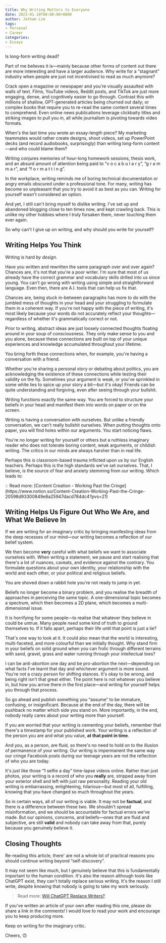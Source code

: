 ```yaml
---
title: Why Writing Matters to Everyone
date: 2023-01-18T08:00:00+0800
author: Jotham Lim
tags:
- Personal
- Career
categories:
- Essays
---
```


Is long-form writing dead?

Part of me believes it is—mainly because other forms of content out there are more interesting and have a larger audience. Why write for a “stagnant” industry when people are just not incentivised to read as much anymore?

Crack open a magazine or newspaper and you're visually assaulted with walls of text. Films, YouTube videos, Reddit posts, and TikTok are just more engaging, dense, and cognitively easier to go through. Contrast this with millions of shallow, GPT-generated articles being churned out daily; or complex books that require you to re-read the same content several times to comprehend. Even online news publications leverage clickbaity titles and striking images to pull you in, all while journalism is pivoting towards video formats.

When's the last time you wrote an essay-length piece? My marketing teammates would rather create designs, shoot videos, set up PowerPoint decks (and record audiobooks, surprisingly) than writing long-form content—and who could blame them?

Writing conjures memories of hour-long homework sessions, thesis work, and an absurd amount of attention being paid to “v o c a b u l a r y”, “g r a m m a r”, and “f o r m a t t i n g”.

In the workplace, writing reminds me of boring technical documentation or angry emails obscured under a professional tone. For many, writing has become so unpleasant that you try to avoid it as best as you can. Writing for yourself wasn't considered an option.

And yet, I still can't bring myself to dislike writing. I've set up and abandoned blogging close to ten times now, and kept crawling back. This is unlike my other hobbies where I truly forsaken them, never touching them ever again.

So why can't I give up on writing, and why should you write for yourself?

## Writing Helps You Think

Writing is hard _by design_.

Have you written and rewritten the same paragraph over and over again? Chances are, it's not that you're a poor writer. I'm sure that most of us already have the correct grammar and vocabulary skills drilled into us since young. You can't go wrong with writing using simple and straightforward language. Even then, there are A.I. tools that can help us fix that.

Chances are, being stuck in-between paragraphs has more to do with the jumbled mess of thoughts in your head and your struggling to formulate them in a coherent way. If you're not happy with the piece of writing, it's most likely because your words do not accurately reflect your thoughts—regardless of whether it's grammatically correct or not.

Prior to writing, abstract ideas are just loosely connected thoughts floating around in your soup of consciousness. They only make sense to you and you alone, because these connections are built on top of your unique experiences and knowledge accumulated throughout your lifetime.

You bring forth these connections when, for example, you're having a conversation with a friend.

Whether you're sharing a personal story or debating about politics, you are acknowledging the existence of these connections while testing their validity on the fly. Sometimes your argument is weak, or you've sprinkled in some white lies to spice up your story a bit—but it's okay! Friends can be quite understanding and forgiving, even after seeing through your bullshit.

Writing functions exactly the same way. You are forced to structure your beliefs in your head and manifest them into words on paper or on the screen.

Writing is having a conversation with ourselves. But unlike a friendly conversation, we can't really bullshit ourselves. When putting thoughts onto paper, you will find holes within our arguments. You start noticing flaws.

You're no longer writing for yourself or others but a ruthless imaginary reader who does not tolerate boring content, weak arguments, or childish writing. The critics in our minds are always harsher than in real life.

Perhaps this is classroom-based trauma inflicted upon us by our English teachers. Perhaps this is the high standards we've set ourselves. That, I believe, is the source of fear and anxiety stemming from our writing. Which leads to:

<aside> 💡 Read more: [Content Creation - Working Past the Cringe](https://www.notion.so/Content-Creation-Working-Past-the-Cringe-20598d93300849e8a25947dacd784dc4?pvs=21)

</aside>

## Writing Helps Us Figure Out Who We Are, and What We Believe In

If we are writing for an imaginary critic by bringing manifesting ideas from the deep recesses of our mind—our writing becomes a reflection of our belief system.

We then become **very** careful with what beliefs we want to associate ourselves with. When writing a statement, we pause and start realising that there's a lot of nuances, caveats, and evidence against the contrary. You formulate questions about your own identity, your relationship with the world and each other, or your political and religious beliefs.

You are shoved down a rabbit hole you're not ready to jump in yet.

Beliefs no longer become a binary problem, and you realise the breadth of approaches in perceiving the same topic. A one-dimensional topic becomes a spectrum, which then becomes a 2D plane, which becomes a multi-dimensional issue.

It is horrifying for some people—to realise that whatever they believe in could be untrue. Many people _need_ some kind of truth to ground themselves to. If it falls apart, perhaps their life until that point is just a lie?

That's one way to look at it. It could also mean that the world is interesting, multi-faceted, and more colourful than we initially thought. Why stand firm in your beliefs on solid ground when you can frolic through different terrains with sand, gravel, grass and water running through your intellectual toes?

I can be anti-abortion one day and be pro-abortion the next—depending on what facts I've learnt that day and whichever argument is more sound. You're not a crazy person for shifting stances. It's okay to be wrong, and being right isn't that great either. The point here is not whatever you believe in, but how you arrive there in the first place—and writing for yourself helps you through that process.

So go ahead and publish something you “assume” to be immature, confusing, or insignificant. Because at the end of the day, there will be pushback no matter which side you stand on. More importantly, in the end, nobody really cares about your writing more than yourself.

If you are worried that your writing is cementing your beliefs, remember that there's a timestamp for your published work. Your writing is a reflection of the person you are and what you value, **at that point in time**.

And you, as a person, are fluid, so there's no need to hold on to the illusion of permanence of your writing. Our writing is impermanent the same way our cringe Facebook posts during our teenage years are not the reflection of who you are today.

It's just like those “1 selfie a day” time-lapse videos online. Rather than just photos, your writing is a record of who you **really** are, stripped away from your exterior shell and left with just raw personality. Reading your old writing is embarrassing, enlightening, hilarious—but most of all, fulfilling, knowing that you have changed so much throughout the years.

So in certain ways, all of our writing is viable. It may not be **factual**, and there is a difference between these two. We shouldn't spread misinformation, and we should be accountable for factual errors we've made. But our opinions, concerns, and beliefs—ones that are fluid and subjective, are still **valid** and nobody can take away from that, purely because you genuinely believe it.

## Closing Thoughts

Re-reading this article, there' are not a whole lot of practical reasons you should continue writing beyond “self-discovery”.

It may not seem like much, but I genuinely believe that this is fundamentally important to the human condition. It's also the reason although tools like ChatGPT exist, they can't totally replace serious writing. It's the reason I still write, despite knowing that nobody is going to take my work seriously.

> Read more: [Will ChatGPT Replace Writers?](https://www.notion.so/Will-ChatGPT-Replace-Writers-24dd9eebc3bf4fe7a66cfc2e6c4b1ea3?pvs=21)

If you've written an article of your own after reading this one, please do share a link in the comments! I would love to read your work and encourage you to keep producing more.

Keep on writing for the imaginary critic.

Cheers, 🙃
